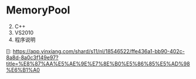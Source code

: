 # MemoryPool
2. C++
2. VS2010
3. 程序说明

[]: https://app.yinxiang.com/shard/s11/nl/18546522/ffe436a1-bb90-402c-8a8d-8a0c3f149e97?title=%E8%87%AA%E5%AE%9E%E7%8E%B0%E5%86%85%E5%AD%98%E6%B1%A0


